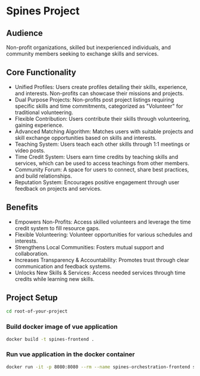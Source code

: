 # Spines Project
## Audience
Non-profit organizations, skilled but inexperienced individuals, and community members seeking to exchange skills and services.

## Core Functionality
* Unified Profiles: Users create profiles detailing their skills, experience, and interests. Non-profits can showcase their missions and projects.
* Dual Purpose Projects: Non-profits post project listings requiring specific skills and time commitments, categorized as "Volunteer" for traditional volunteering.
* Flexible Contribution: Users contribute their skills through volunteering, gaining experience.
* Advanced Matching Algorithm: Matches users with suitable projects and skill exchange opportunities based on skills and interests.
* Teaching System: Users teach each other skills through 1:1 meetings or video posts.
* Time Credit System: Users earn time credits by teaching skills and services, which can be used to access teachings from other members.
* Community Forum: A space for users to connect, share best practices, and build relationships.
* Reputation System: Encourages positive engagement through user feedback on projects and services.
## Benefits
* Empowers Non-Profits: Access skilled volunteers and leverage the time credit system to fill resource gaps.
* Flexible Volunteering: Volunteer opportunities for various schedules and interests.
* Strengthens Local Communities: Fosters mutual support and collaboration.
* Increases Transparency & Accountability: Promotes trust through clear communication and feedback systems.
* Unlocks New Skills & Services: Access needed services through time credits while learning new skills.
## Project Setup 
```sh
cd root-of-your-project
```

### Build docker image of vue application

```sh
docker build -t spines-frontend .
```

### Run vue application in the docker container

```sh
docker run -it -p 8080:8080 --rm --name spines-orchestration-frontend spines-frontend
```

<!-- ### Run Unit Tests with [Vitest](https://vitest.dev/)

```sh
npm run test:unit
```

### Run End-to-End Tests with [Playwright](https://playwright.dev)

```sh
# Install browsers for the first run
npx playwright install

# When testing on CI, must build the project first
npm run build

# Runs the end-to-end tests
npm run test:e2e
# Runs the tests only on Chromium
npm run test:e2e -- --project=chromium
# Runs the tests of a specific file
npm run test:e2e -- tests/example.spec.ts
# Runs the tests in debug mode
npm run test:e2e -- --debug
``` -->
